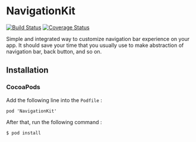 # NavigationKit

[![Build Status](https://travis-ci.org/wilbertliu/NavigationKit.svg?branch=master)](https://travis-ci.org/wilbertliu/NavigationKit)
[![Coverage Status](https://coveralls.io/repos/github/wilbertliu/NavigationKit/badge.svg?branch=master)](https://coveralls.io/github/wilbertliu/NavigationKit?branch=master)

Simple and integrated way to customize navigation bar experience on your app.
It should save your time that you usually use to make abstraction of navigation bar,
back button, and so on.

## Installation

### CocoaPods

Add the following line into the ```Podfile``` :

```
pod 'NavigationKit'
```

After that, run the following command :

```
$ pod install
```
